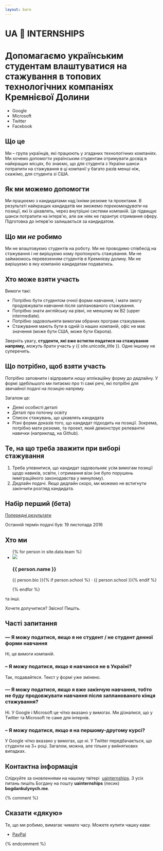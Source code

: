 ```yaml
---
layout: bare
---
```



<div class="page-title">
  <h1 class="page-title__text">UA 🚀 INTERNSHIPS</h1>
  <h1 class="page-title__subtitle">Допомагаємо українським студентам влаштуватися на стажування в топових технологічних компаніях Кремнієвої Долини</h1>

  <ul class="logos">
    <li>
      <i class="logo fa fa-google"></i> Google
    </li>
    <li>
      <i class="logo fa fa-windows"></i> Microsoft
    </li>
    <li>
      <i class="logo fa fa-twitter"></i> Twitter
    </li>
    <li>
      <i class="logo fa fa-facebook"></i> Facebook
    </li>
  </ul>

</div>


## Що це
Ми – група українців, які працюють у згаданих технологічних компаніях. Ми хочемо допомогти українським студентам отримувати досвід в найкращих місцях, бо знаємо, що для студента з України шанси потрапити на стажування в ці компанії у багато разів менші ніж, скажімо, для студента зі США.

## Як ми можемо допомогти
Ми працюємо з кандидатами над їхніми резюме та проектами. В результаті найкращих кандидатів ми зможемо *порекомендувати* на позиції, які їх цікавлять, через внутрішні системи компаній. Це підвищує шанси потрапити на інтерв'ю, але аж ніяк не гарантує отримання оферу. Підготовка до інтерв'ю залишається за кандидатом.

## Що ми *не* робимо
Ми не влаштовуємо студентів на роботу. Ми не проводимо співбесід на стажування і не вирішуємо кому пропонують стажування. Ми не займаємось перевезенням студентів в Кремнієву долину. Ми не вирішуємо в яку компанію кандидатам подаватись.

## Хто може взяти участь
Вимоги такі:

* Потрібно бути студентом очної форми навчання, і мати змогу продовжувати навчання після запланованого стажування.
* Потрібно знати англійську на рівні, не меншому як B2 (upper intermediate).
* Потрібно задовольняти вимогам обраних програм стажування.
* Стажування мають бути в одній із наших компаній, офіс не має значення (може бути США, може бути Європа).

Зверніть увагу, **студенти, які вже встигли податися на стажування напряму,** *можуть* брати участь у {{ site.unicode_title }}. Одне іншому не суперечить.

## Що потрібно, щоб взяти участь
Потрібно заповнити і відправити *нашу* аплікаційну форму до дедлайну. У формі здебільшого ми питаємо про ті самі речі, які потрібні для звичайної подачі на позицію напряму.

Загалом це:

* Деякі особисті деталі
* Деталі про поточну освіту
* Список стажувань, що цікавлять кандидата
* Різні форми доказів того, що кандидат підходить на позиції. Зокрема, потрібно мати резюме, та проект, який демонструє релевантні навички (наприклад, на Github).

## Те, на що треба зважити при виборі стажування
1. Треба упевнитися, що кандидат задовольняє усім вимогам позиції щодо навиків, освіти, і отримання візи (не було порушень імміграційного законодавства у минулому).
2. Дедлайн подачі. Якщо дедлайн скоро, ми можемо не встигнути закінчити розгляд кандидата.

<div class="banner">
  <h2>Набір перший (бета)</h2>
  <a href="/2016/11/29/results1.html"><span class="btn">Попередні результати</span></a>
  <p>
  Останній термін подачі був: 19 листопада 2016
  </p>
</div>

## Хто ми

<ul class="faces">
  {% for person in site.data.team %}
  <li>
    <img src="{{ person.image }}">
    <div class="description">
      <h3 class="name">{{ person.name }}</h3>
      <p class="bio">{{ person.bio }}{% if person.school %} &middot; {{ person.school }}{% endif %}</p>
    </div>
  </li>
  {% endfor %}
</ul>

та інші.

Хочете долучитися? Звісно! Пишіть.

## Часті запитання

### — Я можу податися, якщо я не студент / не студент денної форми навчання
Ні, це вимоги компаній.

### – Я можу податися, якщо я навчаюся не в Україні?
Так, подавайтеся. Текст у формі уже змінено.

### — Я можу податися, якщо я вже закінчую навчання, тобто не буду продовжувати навчання після запланованого кінця стажування?
Ні. У Google і Microsoft це чітко вказано у вимогах. Ми дізналися, що у Twitter та Microsoft те саме для інтернів.

### – Я можу податися, якщо я на першому-другому курсі?
У Google чітко вказано у вимогах, що ні. У Twitter передбачається, що студенти на 3+ році. Загалом, можна, але тільки у вийняткових випадках.

## Контактна інформація
Слідкуйте за оновленнями на нашому твітері <i class="fa fa-twitter"></i>&nbsp;<a href="https://twitter.com/uainternships">uainternships</a>. З усіх питань пишіть Богдану на пошту **uainternships** (песик) **bogdankulynych.me**.

{% comment %}
## Сказати «дякую»
Те, що ми робимо, вимагає чимало часу. Можете купити чашку кави:

<ul class="inline">
  <li><a href="https://www.paypal.me/BogdanKulynych/5"><span class="btn">PayPal</span></a></li>
</ul>
{% endcomment %}
